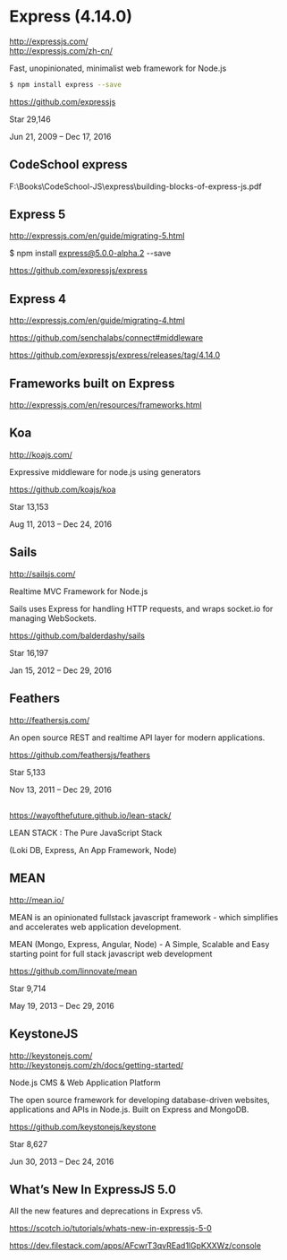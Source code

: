 # Express (4.14.0) 

http://expressjs.com/  
http://expressjs.com/zh-cn/  

Fast, unopinionated, minimalist web framework for Node.js  

```sh
$ npm install express --save
``` 

https://github.com/expressjs  


Star 29,146

Jun 21, 2009 – Dec 17, 2016  





## CodeSchool express  



F:\Books\CodeSchool-JS\express\building-blocks-of-express-js.pdf


## Express 5  


http://expressjs.com/en/guide/migrating-5.html



$ npm install express@5.0.0-alpha.2 --save


https://github.com/expressjs/express


## Express 4  

http://expressjs.com/en/guide/migrating-4.html


https://github.com/senchalabs/connect#middleware

https://github.com/expressjs/express/releases/tag/4.14.0



## Frameworks built on Express  

http://expressjs.com/en/resources/frameworks.html  




## Koa  
http://koajs.com/  

Expressive middleware for node.js using generators   

https://github.com/koajs/koa  

Star 13,153

Aug 11, 2013 – Dec 24, 2016 


## Sails  
http://sailsjs.com/  

Realtime MVC Framework for Node.js 

Sails uses Express for handling HTTP requests, and wraps socket.io for managing WebSockets.  

https://github.com/balderdashy/sails  

Star 16,197

Jan 15, 2012 – Dec 29, 2016 


## Feathers  
http://feathersjs.com/  

An open source REST and realtime API layer for modern applications.  

https://github.com/feathersjs/feathers  

Star 5,133

Nov 13, 2011 – Dec 29, 2016



##  
https://wayofthefuture.github.io/lean-stack/  

LEAN STACK : The Pure JavaScript Stack

(Loki DB, Express, An App Framework, Node)





## MEAN  
http://mean.io/  

MEAN is an opinionated fullstack javascript framework - 
which simplifies and accelerates web application development.

MEAN (Mongo, Express, Angular, Node) - A Simple, Scalable and Easy starting point for full stack javascript web development  

https://github.com/linnovate/mean  

Star 9,714

May 19, 2013 – Dec 29, 2016  




## KeystoneJS  
http://keystonejs.com/  
http://keystonejs.com/zh/docs/getting-started/  

Node.js CMS & Web Application Platform 

The open source framework for developing database-driven websites, applications and APIs in Node.js. Built on Express and MongoDB.


https://github.com/keystonejs/keystone  

Star 8,627

Jun 30, 2013 – Dec 24, 2016










## What’s New In ExpressJS 5.0

All the new features and deprecations in Express v5.


https://scotch.io/tutorials/whats-new-in-expressjs-5-0



https://dev.filestack.com/apps/AFcwrT3qvREad1lGpKXXWz/console




